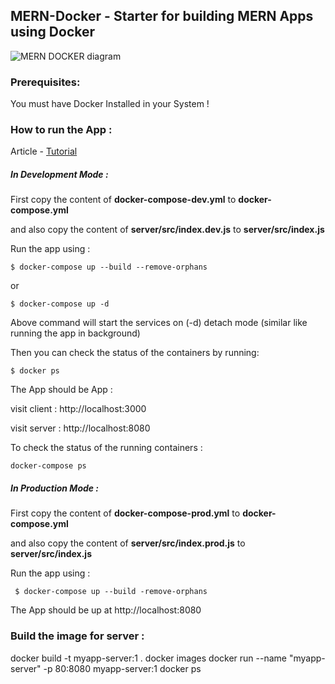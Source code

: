 ## MERN-Docker - Starter for building MERN Apps using Docker

![MERN DOCKER diagram](https://github.com/sujaykundu777/mern-docker/blob/master/3-tier-diagram.png?raw=true)
### Prerequisites:

You must have Docker Installed in your System !

### How to run the App :

Article - [Tutorial](https://dev.to/sujaykundu777/utilizing-the-power-of-docker-while-building-mern-apps-using-mern-docker-4olb)

##### In Development Mode :

First copy the content of **docker-compose-dev.yml** to **docker-compose.yml**

and also copy the content of **server/src/index.dev.js** to **server/src/index.js**

Run the app using :

`$ docker-compose up --build --remove-orphans`

or

`$ docker-compose up -d`

Above command will start the services on (-d) detach mode (similar like running the app in background)

Then you can check the status of the containers by running:

`$ docker ps`

The App should be App :

visit client : http://localhost:3000

visit server : http://localhost:8080

To check the status of the running containers :

`docker-compose ps`

##### In Production Mode :

First copy the content of **docker-compose-prod.yml** to **docker-compose.yml**

and also copy the content of **server/src/index.prod.js** to **server/src/index.js**

Run the app using :

` $ docker-compose up --build -remove-orphans`

The App should be up at http://localhost:8080

### Build the image for server :
docker build -t myapp-server:1 .
docker images
docker run --name "myapp-server" -p 80:8080 myapp-server:1
docker ps